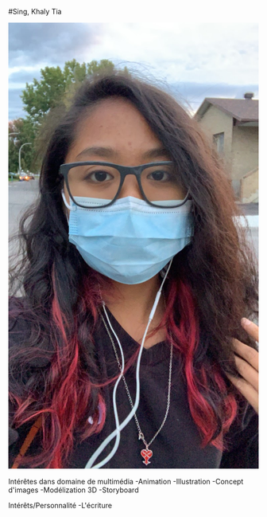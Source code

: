 #Sing, Khaly Tia

![photo de moi](photo_de_moi_cheveux_rouge.jpg)

Intérêtes dans domaine de multimédia
-Animation
-Illustration
-Concept d'images
-Modélization 3D
-Storyboard

Intérêts/Personnalité
-L'écriture
